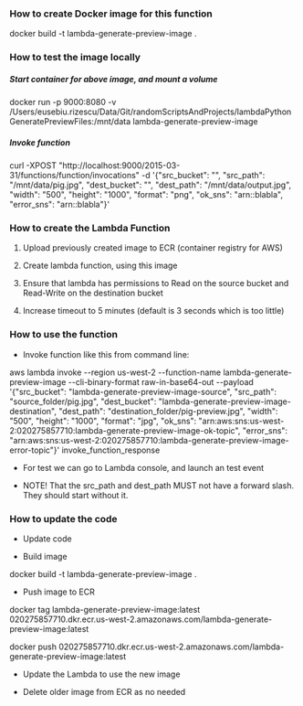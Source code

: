 ### How to create Docker image for this function
docker build -t lambda-generate-preview-image .

### How to test the image locally
##### Start container for above image, and mount a volume
docker run -p 9000:8080 -v /Users/eusebiu.rizescu/Data/Git/randomScriptsAndProjects/lambdaPythonGeneratePreviewFiles:/mnt/data lambda-generate-preview-image

##### Invoke function
curl -XPOST "http://localhost:9000/2015-03-31/functions/function/invocations" -d '{"src_bucket": "", "src_path": "/mnt/data/pig.jpg", "dest_bucket": "", "dest_path": "/mnt/data/output.jpg", "width": "500", "height": "1000", "format": "png", "ok_sns": "arn::blabla", "error_sns": "arn::blabla"}'

### How to create the Lambda Function
1) Upload previously created image to ECR (container registry for AWS)

2) Create lambda function, using this image

3) Ensure that lambda has permissions to Read on the source bucket and Read-Write on the destination bucket

4) Increase timeout to 5 minutes (default is 3 seconds which is too little)

### How to use the function

- Invoke function like this from command line:

aws lambda invoke --region us-west-2 --function-name lambda-generate-preview-image --cli-binary-format raw-in-base64-out --payload '{"src_bucket": "lambda-generate-preview-image-source", "src_path": "source_folder/pig.jpg", "dest_bucket": "lambda-generate-preview-image-destination", "dest_path": "destination_folder/pig-preview.jpg", "width": "500", "height": "1000", "format": "jpg", "ok_sns": "arn:aws:sns:us-west-2:020275857710:lambda-generate-preview-image-ok-topic", "error_sns": "arn:aws:sns:us-west-2:020275857710:lambda-generate-preview-image-error-topic"}' invoke_function_response

- For test we can go to Lambda console, and launch an test event

- NOTE! That the src_path and dest_path MUST not have a forward slash. They should start without it.

### How to update the code

-  Update code

-  Build image

docker build -t lambda-generate-preview-image .
-  Push image to ECR

docker tag lambda-generate-preview-image:latest 020275857710.dkr.ecr.us-west-2.amazonaws.com/lambda-generate-preview-image:latest

docker push 020275857710.dkr.ecr.us-west-2.amazonaws.com/lambda-generate-preview-image:latest

-  Update the Lambda to use the new image

-  Delete older image from ECR as no needed